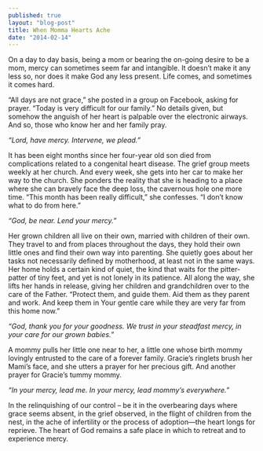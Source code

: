 ```yaml
---
published: true
layout: "blog-post"
title: When Momma Hearts Ache
date: "2014-02-14"
---
```



On a day to day basis, being a mom or bearing the on-going desire to be a mom, mercy can sometimes seem far and intangible.  It doesn’t make it any less so, nor does it make God any less present.  Life comes, and sometimes it comes hard.

“All days are not grace,” she posted in a group on Facebook, asking for prayer.  “Today is very difficult for our family.”  No details given, but somehow the anguish of her heart is palpable over the electronic airways.  And so, those who know her and her family pray.  

*“Lord, have mercy.  Intervene, we plead.”*

It has been eight months since her four-year old son died from complications related to a congenital heart disease. The grief group meets weekly at her church.  And every week, she gets into her car to make her way to the church.  She ponders the reality that she is heading to a place where she can bravely face the deep loss, the cavernous hole one more time.  “This month has been really difficult,” she confesses.  “I don’t know what to do from here.”  

*“God, be near.  Lend your mercy.”*

Her grown children all live on their own, married with children of their own.  They travel to and from places throughout the days, they hold their own little ones and find their own way into parenting.  She quietly goes about her tasks not necessarily defined by motherhood, at least not in the same ways.  Her home holds a certain kind of quiet, the kind that waits for the pitter-patter of tiny feet, and yet is not lonely in its patience.  All along the way, she lifts her hands in release, giving her children and grandchildren over to the care of the Father.  “Protect them, and guide them.  Aid them as they parent and work.  And keep them in Your gentle care while they are very far from this home now.”  

*“God, thank you for your goodness.  We trust in your steadfast mercy, in your care for our grown babies.”*

A mommy pulls her little one near to her, a little one whose birth mommy lovingly entrusted to the care of a forever family.  Gracie’s ringlets brush her Mami’s face, and she utters a prayer for her precious gift.  And another prayer for Gracie’s tummy mommy.  

*“In your mercy, lead me.  In your mercy, lead mommy’s everywhere.”*

In the relinquishing of our control – be it in the overbearing days where grace seems absent, in the grief observed, in the flight of children from the nest, in the ache of infertility or the process of adoption—the heart longs for reprieve.  The heart of God remains a safe place in which to retreat and to experience mercy.
